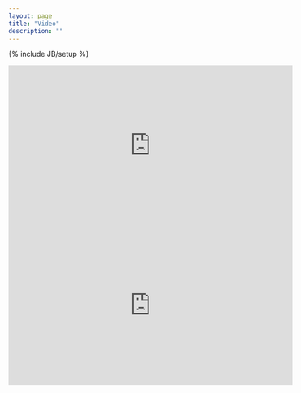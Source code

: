 ```yaml
---
layout: page
title: "Video"
description: ""
---
```

{% include JB/setup %}

<iframe width="560" height="315" src="https://www.youtube.com/embed/peYrSP8cke8" frameborder="0" allowfullscreen></iframe>

<iframe width="560" height="315" src="https://www.youtube.com/embed/nt2RzxPpWWU" frameborder="0" allowfullscreen></iframe>